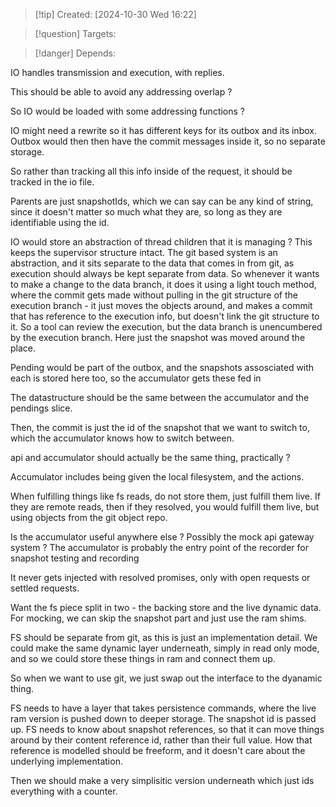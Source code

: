 
>[!tip] Created: [2024-10-30 Wed 16:22]

>[!question] Targets: 

>[!danger] Depends: 

IO handles transmission and execution, with replies.

This should be able to avoid any addressing overlap ?

So IO would be loaded with some addressing functions ?

IO might need a rewrite so it has different keys for its outbox and its inbox.  Outbox would then then have the commit messages inside it, so no separate storage.

So rather than tracking all this info inside of the request, it should be tracked in the io file.

Parents are just snapshotIds, which we can say can be any kind of string, since it doesn't matter so much what they are, so long as they are identifiable using the id.

IO would store an abstraction of thread children that it is managing ?
This keeps the supervisor structure intact.
The git based system is an abstraction, and it sits separate to the data that comes in from git, as execution should always be kept separate from data.
So whenever it wants to make a change to the data branch, it does it using a light touch method, where the commit gets made without pulling in the git structure of the execution branch - it just moves the objects around, and makes a commit that has reference to the execution info, but doesn't link the git structure to it.  So a tool can review the execution, but the data branch is unencumbered by the execution branch.  Here just the snapshot was moved around the place.

Pending would be part of the outbox, and the snapshots assosciated with each is stored here too, so the accumulator gets these fed in 

The datastructure should be the same between the accumulator and the pendings slice.

Then, the commit is just the id of the snapshot that we want to switch to, which the accumulator knows how to switch between.

api and accumulator should actually be the same thing, practically ?

Accumulator includes being given the local filesystem, and the actions.

When fulfilling things like fs reads, do not store them, just fulfill them live.  If they are remote reads, then if they resolved, you would fulfill them live, but using objects from the git object repo.

Is the accumulator useful anywhere else ?
Possibly the mock api gateway system ?
The accumulator is probably the entry point of the recorder for snapshot testing and recording

It never gets injected with resolved promises, only with open requests or settled requests.

Want the fs piece split in two - the backing store and the live dynamic data.
For mocking, we can skip the snapshot part and just use the ram shims.

FS should be separate from git, as this is just an implementation detail.
We could make the same dynamic layer underneath, simply in read only mode, and so we could store these things in ram and connect them up.

So when we want to use git, we just swap out the interface to the dyanamic thing.

FS needs to have a layer that takes persistence commands, where the live ram version is pushed down to deeper storage.  The snapshot id is passed up.
FS needs to know about snapshot references, so that it can move things around by their content reference id, rather than their full value.
How that reference is modelled should be freeform, and it doesn't care about the underlying implementation.

Then we should make a very simplisitic version underneath which just ids everything with a counter.